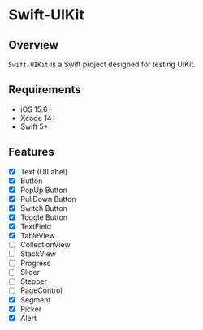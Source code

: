 # Swift-UIKit

## Overview
`Swift-UIKit` is a Swift project designed for testing UIKit.

## Requirements
- iOS 15.6+
- Xcode 14+
- Swift 5+

## Features
- [x] Text (UILabel)
- [x] Button
- [x] PopUp Button
- [x] PullDown Button
- [x] Switch Button
- [x] Toggle Button
- [x] TextField
- [x] TableView
- [ ] CollectionView
- [ ] StackView
- [ ] Progress
- [ ] Slider
- [ ] Stepper
- [ ] PageControl
- [x] Segment
- [x] Picker
- [x] Alert
